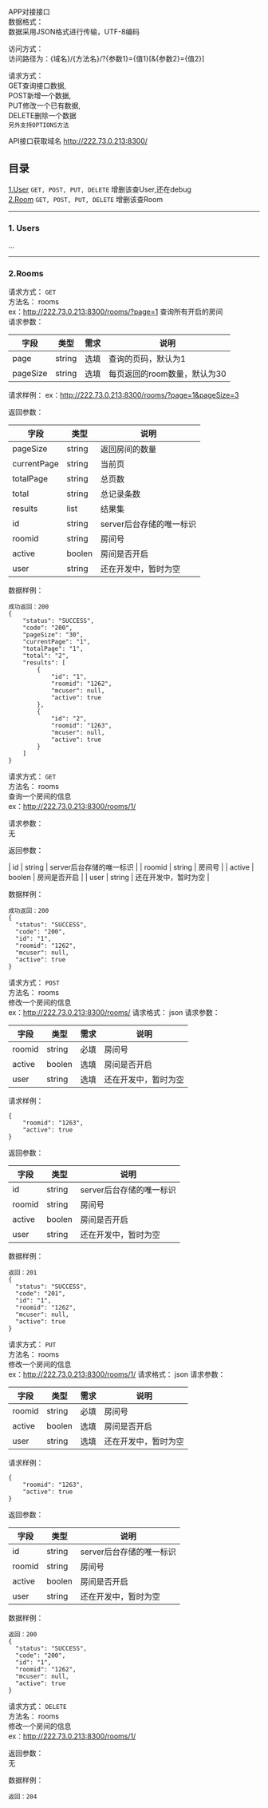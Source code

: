   APP对接接口  
数据格式：  
数据采用JSON格式进行传输，UTF-8编码  

访问方式：  
访问路径为：{域名}/{方法名}/?{参数1}={值1}[&{参数2}={值2}]  

请求方式：  
GET查询接口数据,  
POST新增一个数据,  
PUT修改一个已有数据,  
DELETE删除一个数据  
`另外支持OPTIONS方法`  

API接口获取域名 http://222.73.0.213:8300/  

## 目录
 [1.User](#1users) `GET, POST, PUT, DELETE` 增删该查User,还在debug  
 [2.Room](#2rooms) `GET, POST, PUT, DELETE`  增删该查Room 

------------------

### 1. Users
...

------------------

### 2.Rooms  
请求方式： `GET`  
方法名： rooms  
ex：http://222.73.0.213:8300/rooms/?page=1
查询所有开启的房间  
请求参数：  

| 字段 | 类型 | 需求 | 说明 |
| ------| ------ | ------ | ------ |
| page | string | 选填 | 查询的页码，默认为1 |
| pageSize | string | 选填 | 每页返回的room数量，默认为30 |

请求样例：
ex：http://222.73.0.213:8300/rooms/?page=1&pageSize=3

返回参数：  

| 字段 | 类型 | 说明 |
| ------| ------ | ------ |
| pageSize | string | 返回房间的数量 |
| currentPage  | string | 当前页 |
| totalPage | string | 总页数 |
| total | string | 总记录条数 |
| results | list | 结果集 |
| id | string | server后台存储的唯一标识 |
| roomid | string | 房间号 |
| active | boolen | 房间是否开启 |
| user | string | 还在开发中，暂时为空 |

数据样例：  
```
成功返回：200
{
    "status": "SUCCESS",
    "code": "200",
    "pageSize": "30",
    "currentPage": "1",
    "totalPage": "1",
    "total": "2",
    "results": [
        {
            "id": "1",
            "roomid": "1262",
            "mcuser": null,
            "active": true
        },
        {
            "id": "2",
            "roomid": "1263",
            "mcuser": null,
            "active": true
        }
    ]
}

```

请求方式： `GET`  
方法名： rooms  
查询一个房间的信息  
ex：http://222.73.0.213:8300/rooms/1/

请求参数：  
无  

返回参数：  

| id | string | server后台存储的唯一标识 |
| roomid | string | 房间号 |
| active | boolen | 房间是否开启 |
| user | string | 还在开发中，暂时为空 |

数据样例：  
```
成功返回：200
{
  "status": "SUCCESS",
  "code": "200",
  "id": "1",
  "roomid": "1262",
  "mcuser": null,
  "active": true
}
```


请求方式： `POST`  
方法名： rooms  
修改一个房间的信息  
ex：http://222.73.0.213:8300/rooms/
请求格式： json
请求参数：  

| 字段 | 类型 | 需求 | 说明 |
| ------| ------ | ------ | ------ |
| roomid | string | 必填 | 房间号 |
| active | boolen | 选填 | 房间是否开启 |
| user | string | 选填 | 还在开发中，暂时为空 |

请求样例：
```
{
    "roomid": "1263",
    "active": true
}
```

返回参数：  

| 字段 | 类型 | 说明 |
| ------| ------ | ------ |
| id | string | server后台存储的唯一标识 |
| roomid | string | 房间号 |
| active | boolen | 房间是否开启 |
| user | string | 还在开发中，暂时为空 |

数据样例：  
```
返回：201
{
  "status": "SUCCESS",
  "code": "201",
  "id": "1",
  "roomid": "1262",
  "mcuser": null,
  "active": true
}
```

请求方式： `PUT`  
方法名： rooms  
修改一个房间的信息  
ex：http://222.73.0.213:8300/rooms/1/
请求格式： json
请求参数：  

| 字段 | 类型 | 需求 | 说明 |
| ------| ------ | ------ | ------ |
| roomid | string | 必填 | 房间号 |
| active | boolen | 选填 | 房间是否开启 |
| user | string | 选填 | 还在开发中，暂时为空 |

请求样例：
```
{
    "roomid": "1263",
    "active": true
}
```

返回参数：  

| 字段 | 类型 | 说明 |
| ------| ------ | ------ |
| id | string | server后台存储的唯一标识 |
| roomid | string | 房间号 |
| active | boolen | 房间是否开启 |
| user | string | 还在开发中，暂时为空 |

数据样例：  
```
返回：200
{
  "status": "SUCCESS",
  "code": "200",
  "id": "1",
  "roomid": "1262",
  "mcuser": null,
  "active": true
}
```

请求方式： `DELETE`  
方法名： rooms  
修改一个房间的信息  
ex：http://222.73.0.213:8300/rooms/1/

返回参数：  
无

数据样例：  
```
返回：204

```


